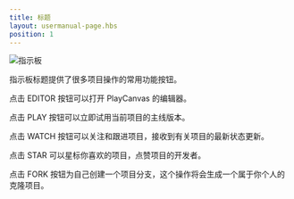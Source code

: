 ```yaml
---
title: 标题
layout: usermanual-page.hbs
position: 1
---
```


![指示板][1]

指示板标题提供了很多项目操作的常用功能按钮。

点击 EDITOR 按钮可以打开 PlayCanvas 的编辑器。

点击 PLAY 按钮可以立即试用当前项目的主线版本。

点击 WATCH 按钮可以关注和跟进项目，接收到有关项目的最新状态更新。

点击 STAR 可以星标你喜欢的项目，点赞项目的开发者。

点击 FORK 按钮为自己创建一个项目分支，这个操作将会生成一个属于你个人的克隆项目。

[1]: /images/platform/dashboard_header.jpg

